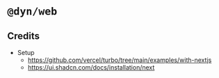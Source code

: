# `@dyn/web`

## Credits
- Setup
  - https://github.com/vercel/turbo/tree/main/examples/with-nextjs
  - https://ui.shadcn.com/docs/installation/next